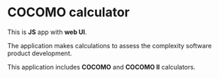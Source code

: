 # COCOMO calculator

This is **JS** app with **web UI**. 

The application makes calculations to assess the complexity software
 product development.
 
This application includes **COCOMO** and **COCOMO II** calculators.
